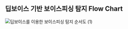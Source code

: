 ## 딥보이스 기반 보이스피싱 탐지 Flow Chart 

![딥보이스를 이용한 보이스피싱 탐지 순서도 (1)](https://github.com/daeun6/DeepCaptcha/assets/81478444/14192247-8c39-4d06-86d7-c5b216d94cab)
